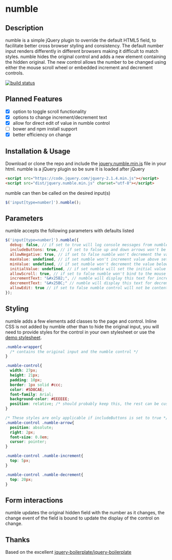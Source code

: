 # numble
## Description
numble is a simple jQuery plugin to override the default HTML5 field, to facilitate better cross browser styling and consistency. The default number input renders differently in different browsers making it difficult to match styles. numble hides the original control and adds a new element containing the hidden original. The new control allows the number to be changed using either the mouse scroll wheel or embedded increment and decrement controls.

[![build status](https://travis-ci.org/jasonyost/numble.svg)](https://travis-ci.org/jasonyost/numble)

## Planned Features
- [x] option to toggle scroll functionality
- [x] options to change increment/decrement text
- [x] allow for direct edit of value in numble control
- [ ] bower and npm install support
- [x] better efficiency on change

## Installation & Usage
Download or clone the repo and include the [jquery.numble.min.js](https://raw.githubusercontent.com/jasonyost/numble/master/dist/jquery.numble.min.js) file in your html. numble is a jQuery plugin so be sure it is loaded after jQuery

```html
<script src="https://code.jquery.com/jquery-2.1.4.min.js"></script>
<script src="dist/jquery.numble.min.js" charset="utf-8"></script>
```

numble can then be called on the desired input(s)

```javascript
$('input[type=number]').numble();
```

## Parameters
numble accepts the following parameters with defaults listed

```javascript
$('input[type=number]').numble({
  debug: false, // if set to true will log console messages from numble
  includeButtons: true, // if set to false up and down arrows won't be added to the control
  allowNegative: true, // if set to false numble won't decrement the value below zero
  maxValue: undefined, // if set numble won't increment value above setting
  minValue: undefined, // if set numble won't decrement the value below setting, a minValue of 0 will have no effect unless allowNegative is set to false
  initialValue: undefined, // if set numble will set the initial value of the control to this instead of 0 if the field does not already contain a value
  allowScroll: true, // if set to false numble won't bind to the mouse scroll event.
  incrementText: "&#x25B2;", // numble will display this text for increment
  decrementText: "&#x25BC;" // numble will display this text for decrement
  allowEdit: true // if set to false numble control will not be content editable
});
```

## Styling
numble adds a few elements add classes to the page and control. Inline CSS is not added by numble other than to hide the original input, you will need to provide styles for the control in your own stylesheet or use the [demo stylesheet](https://raw.githubusercontent.com/jasonyost/numble/master/demo/demo.css).

```css
.numble-wrapper{
  /* contains the original input and the numble control */
}

.numble-control{
  width: 27px;
  height: 21px;
  padding: 10px;
  border: 1px solid #ccc;
  color: #5D8CAE;
  font-family: Arial;
  background-color: #EEEEEE;
  position: relative; /* should probably keep this, the rest can be customized to your liking */
}

/* These styles are only applicable if includeButtons is set to true */
.numble-control .numble-arrow{
  position: absolute;
  right: 2px;
  font-size: 0.8em;
  cursor: pointer;
}

.numble-control .numble-increment{
  top: 5px;
}

.numble-control .numble-decrement{
  top: 20px;
}
```

## Form interactions
numble updates the original hidden field with the number as it changes, the change event of the field is bound to update the display of the control on change.

## Thanks
Based on the excellent [jquery-boilerplate/jquery-boilerplate](https://github.com/jquery-boilerplate/jquery-boilerplate)
